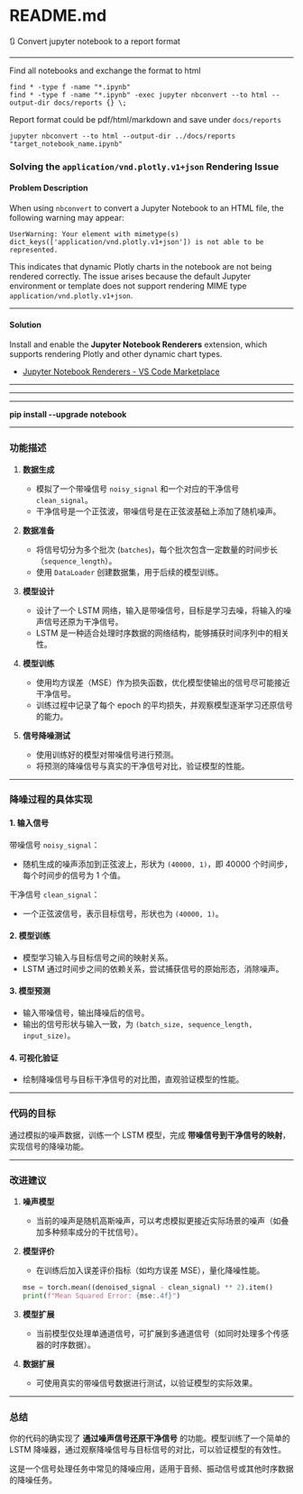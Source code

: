 # README.md

🔃 Convert jupyter notebook to a report format

------------
Find all notebooks and exchange the format to html

    find * -type f -name "*.ipynb"
    find * -type f -name "*.ipynb" -exec jupyter nbconvert --to html --output-dir docs/reports {} \;

Report format could be pdf/html/markdown and save under `docs/reports`

    jupyter nbconvert --to html --output-dir ../docs/reports "target_notebook_name.ipynb"

### **Solving the `application/vnd.plotly.v1+json` Rendering Issue**

#### **Problem Description**
When using `nbconvert` to convert a Jupyter Notebook to an HTML file, the following warning may appear:

```plaintext
UserWarning: Your element with mimetype(s) dict_keys(['application/vnd.plotly.v1+json']) is not able to be represented.
```

This indicates that dynamic Plotly charts in the notebook are not being rendered correctly. The issue arises because the default Jupyter environment or template does not support rendering MIME type `application/vnd.plotly.v1+json`.

---

#### **Solution**

Install and enable the **Jupyter Notebook Renderers** extension, which supports rendering Plotly and other dynamic chart types.

- [Jupyter Notebook Renderers - VS Code Marketplace](https://marketplace.visualstudio.com/items?itemName=ms-toolsai.jupyter-renderers)



---

---

---









**pip install --upgrade notebook**

---

### **功能描述**
1. **数据生成**
   - 模拟了一个带噪信号 `noisy_signal` 和一个对应的干净信号 `clean_signal`。
   - 干净信号是一个正弦波，带噪信号是在正弦波基础上添加了随机噪声。

2. **数据准备**
   - 将信号切分为多个批次 (`batches`)，每个批次包含一定数量的时间步长（`sequence_length`）。
   - 使用 `DataLoader` 创建数据集，用于后续的模型训练。

3. **模型设计**
   - 设计了一个 LSTM 网络，输入是带噪信号，目标是学习去噪，将输入的噪声信号还原为干净信号。
   - LSTM 是一种适合处理时序数据的网络结构，能够捕获时间序列中的相关性。

4. **模型训练**
   - 使用均方误差（MSE）作为损失函数，优化模型使输出的信号尽可能接近干净信号。
   - 训练过程中记录了每个 epoch 的平均损失，并观察模型逐渐学习还原信号的能力。

5. **信号降噪测试**
   - 使用训练好的模型对带噪信号进行预测。
   - 将预测的降噪信号与真实的干净信号对比，验证模型的性能。

---

### **降噪过程的具体实现**

#### **1. 输入信号**
带噪信号 `noisy_signal`：
- 随机生成的噪声添加到正弦波上，形状为 `(40000, 1)`，即 40000 个时间步，每个时间步的信号为 1 个值。

干净信号 `clean_signal`：
- 一个正弦波信号，表示目标信号，形状也为 `(40000, 1)`。

#### **2. 模型训练**
- 模型学习输入与目标信号之间的映射关系。
- LSTM 通过时间步之间的依赖关系，尝试捕获信号的原始形态，消除噪声。

#### **3. 模型预测**
- 输入带噪信号，输出降噪后的信号。
- 输出的信号形状与输入一致，为 `(batch_size, sequence_length, input_size)`。

#### **4. 可视化验证**
- 绘制降噪信号与目标干净信号的对比图，直观验证模型的性能。

---

### **代码的目标**

通过模拟的噪声数据，训练一个 LSTM 模型，完成 **带噪信号到干净信号的映射**，实现信号的降噪功能。

---

### **改进建议**
1. **噪声模型**
   - 当前的噪声是随机高斯噪声，可以考虑模拟更接近实际场景的噪声（如叠加多种频率成分的干扰信号）。

2. **模型评价**
   - 在训练后加入误差评价指标（如均方误差 MSE），量化降噪性能。
   ```python
   mse = torch.mean((denoised_signal - clean_signal) ** 2).item()
   print(f"Mean Squared Error: {mse:.4f}")
   ```

3. **模型扩展**
   - 当前模型仅处理单通道信号，可扩展到多通道信号（如同时处理多个传感器的时序数据）。

4. **数据扩展**
   - 可使用真实的带噪信号数据进行测试，以验证模型的实际效果。

---

### **总结**
你的代码的确实现了 **通过噪声信号还原干净信号** 的功能。模型训练了一个简单的 LSTM 降噪器，通过观察降噪信号与目标信号的对比，可以验证模型的有效性。

这是一个信号处理任务中常见的降噪应用，适用于音频、振动信号或其他时序数据的降噪任务。